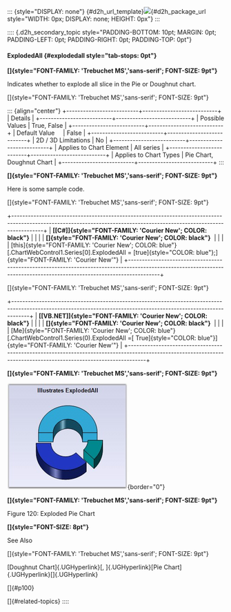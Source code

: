 ::: {style="DISPLAY: none"}
[](ms-xhelp:///?Id=d2h_url_template){#d2h_url_template}![](!package_url!){#d2h_package_url style="WIDTH: 0px; DISPLAY: none; HEIGHT: 0px"}
:::

:::: {.d2h_secondary_topic style="PADDING-BOTTOM: 10pt; MARGIN: 0pt; PADDING-LEFT: 0pt; PADDING-RIGHT: 0pt; PADDING-TOP: 0pt"}
#### ExplodedAll {#explodedall style="tab-stops: 0pt"}

**[]{style="FONT-FAMILY: 'Trebuchet MS','sans-serif'; FONT-SIZE: 9pt"}** 

Indicates whether to explode all slice in the Pie or Doughnut chart.

[]{style="FONT-FAMILY: 'Trebuchet MS','sans-serif'; FONT-SIZE: 9pt"} 

::: {align="center"}
+--------------------------+---------------------------+
| Details                                              |
+--------------------------+---------------------------+
| Possible Values          | True, False               |
+--------------------------+---------------------------+
| Default Value            | False                     |
+--------------------------+---------------------------+
| 2D / 3D Limitations      | No                        |
+--------------------------+---------------------------+
| Applies to Chart Element | All series                |
+--------------------------+---------------------------+
| Applies to Chart Types   | Pie Chart, Doughnut Chart |
+--------------------------+---------------------------+
:::

**[]{style="FONT-FAMILY: 'Trebuchet MS','sans-serif'; FONT-SIZE: 9pt"}** 

Here is some sample code.

[]{style="FONT-FAMILY: 'Trebuchet MS','sans-serif'; FONT-SIZE: 9pt"} 

+-----------------------------------------------------------------------------------------------------------------------------------------------------------------------+
| **[\[C#\]]{style="FONT-FAMILY: 'Courier New'; COLOR: black"}**                                                                                                        |
|                                                                                                                                                                       |
| **[]{style="FONT-FAMILY: 'Courier New'; COLOR: black"}**                                                                                                              |
|                                                                                                                                                                       |
| [this]{style="FONT-FAMILY: 'Courier New'; COLOR: blue"}[.ChartWebControl1.Series\[0\].ExplodedAll = [true]{style="COLOR: blue"};]{style="FONT-FAMILY: 'Courier New'"} |
+-----------------------------------------------------------------------------------------------------------------------------------------------------------------------+

[]{style="FONT-FAMILY: 'Trebuchet MS','sans-serif'; FONT-SIZE: 9pt"} 

+------------------------------------------------------------------------------------------------------------------------------------------------------------------+
| **[\[VB.NET\]]{style="FONT-FAMILY: 'Courier New'; COLOR: black"}**                                                                                               |
|                                                                                                                                                                  |
| **[]{style="FONT-FAMILY: 'Courier New'; COLOR: black"}**                                                                                                         |
|                                                                                                                                                                  |
| [Me]{style="FONT-FAMILY: 'Courier New'; COLOR: blue"}[.ChartWebControl1.Series(0).ExplodedAll =[ True]{style="COLOR: blue"}]{style="FONT-FAMILY: 'Courier New'"} |
+------------------------------------------------------------------------------------------------------------------------------------------------------------------+

**[]{style="FONT-FAMILY: 'Trebuchet MS','sans-serif'; FONT-SIZE: 9pt"}** 

![](ImagesExt/image64_126.jpg){border="0"}

**[]{style="FONT-FAMILY: 'Trebuchet MS','sans-serif'; FONT-SIZE: 9pt"}** 

Figure 120: Exploded Pie Chart

**[]{style="FONT-SIZE: 8pt"}** 

See Also

[]{style="FONT-FAMILY: 'Trebuchet MS','sans-serif'; FONT-SIZE: 9pt"} 

[Doughnut Chart]{.UGHyperlink}[, ]{.UGHyperlink}[Pie Chart]{.UGHyperlink}[]{.UGHyperlink}

[]{#p100} 

[]{#related-topics}
::::
